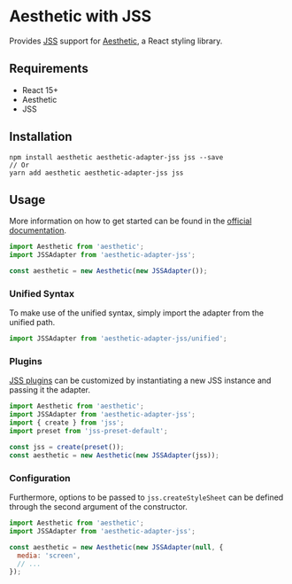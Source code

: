 # Aesthetic with JSS

Provides [JSS](https://github.com/cssinjs/jss) support for
[Aesthetic](https://github.com/milesj/aesthetic), a React styling library.

## Requirements

* React 15+
* Aesthetic
* JSS

## Installation

```
npm install aesthetic aesthetic-adapter-jss jss --save
// Or
yarn add aesthetic aesthetic-adapter-jss jss
```

## Usage

More information on how to get started can be found in the
[official documentation](https://github.com/milesj/aesthetic).

```javascript
import Aesthetic from 'aesthetic';
import JSSAdapter from 'aesthetic-adapter-jss';

const aesthetic = new Aesthetic(new JSSAdapter());
```

### Unified Syntax

To make use of the unified syntax, simply import the adapter from the unified path.

```javascript
import JSSAdapter from 'aesthetic-adapter-jss/unified';
```

### Plugins

[JSS plugins](https://github.com/cssinjs/jss/blob/master/docs/plugins.md)
can be customized by instantiating a new JSS instance and passing it the adapter.

```javascript
import Aesthetic from 'aesthetic';
import JSSAdapter from 'aesthetic-adapter-jss';
import { create } from 'jss';
import preset from 'jss-preset-default';

const jss = create(preset());
const aesthetic = new Aesthetic(new JSSAdapter(jss));
```

### Configuration

Furthermore, options to be passed to `jss.createStyleSheet` can be defined through the
second argument of the constructor.

```javascript
import Aesthetic from 'aesthetic';
import JSSAdapter from 'aesthetic-adapter-jss';

const aesthetic = new Aesthetic(new JSSAdapter(null, {
  media: 'screen',
  // ...
});
```
